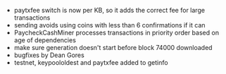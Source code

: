 * paytxfee switch is now per KB, so it adds the correct fee for large transactions
* sending avoids using coins with less than 6 confirmations if it can
* PaycheckCashMiner processes transactions in priority order based on age of dependencies
* make sure generation doesn't start before block 74000 downloaded
* bugfixes by Dean Gores
* testnet, keypoololdest and paytxfee added to getinfo
